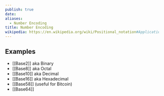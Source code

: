 ```yaml
---
publish: true
date: 
aliases:
  - Number Encoding
title: Number Encoding
wikipedia: https://en.wikipedia.org/wiki/Positional_notation#Applications
---
```

## Examples
- [[Base2]] aka Binary
- [[Base8]] aka Octal
- [[Base10]] aka Decimal
- [[Base16]] aka Hexadecimal
- [[Base58]] (useful for Bitcoin)
- [[Base64]]
